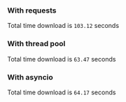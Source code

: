 ### With requests

Total time download is `103.12` seconds

### With thread pool

Total time download is `63.47` seconds

### With asyncio

Total time download is `64.17` seconds
